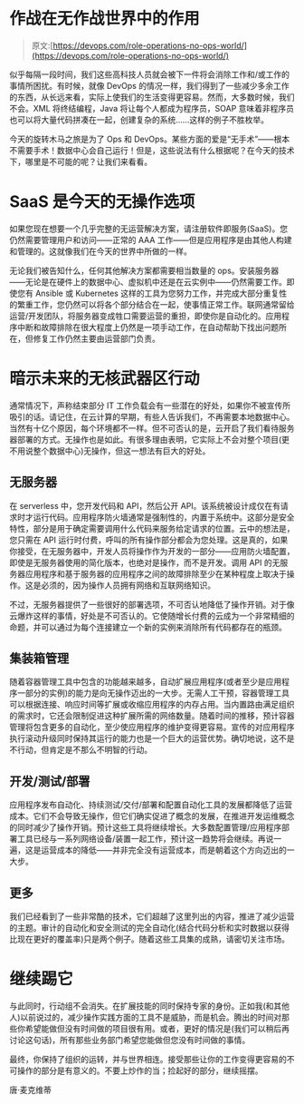 # 作战在无作战世界中的作用

> 原文:[https://devops.com/role-operations-no-ops-world/](https://devops.com/role-operations-no-ops-world/)

似乎每隔一段时间，我们这些高科技人员就会被下一件将会消除工作和/或工作的事情所困扰。有时候，就像 DevOps 的情况一样，我们得到了一些减少多余工作的东西，从长远来看，实际上使我们的生活变得更容易。然而，大多数时候，我们不会。XML 将终结编程，Java 将让每个人都成为程序员，SOAP 意味着非程序员也可以将大量代码拼凑在一起，创建复杂的系统……这样的例子不胜枚举。

今天的旋转木马之旅是为了 Ops 和 DevOps。某些方面的爱是“无手术”——根本不需要手术！数据中心会自己运行！但是，这些说法有什么根据呢？在今天的技术下，哪里是不可能的呢？让我们来看看。

# SaaS 是今天的无操作选项

如果您现在想要一个几乎完整的无运营解决方案，请注册软件即服务(SaaS)。您仍然需要管理用户和访问——正常的 AAA 工作——但是应用程序是由其他人构建和管理的。这就像我们在今天的世界中所做的一样。

无论我们被告知什么，任何其他解决方案都需要相当数量的 ops。安装服务器——无论是在硬件上的数据中心、虚拟机中还是在云实例中——仍然需要工作。即使您有 Ansible 或 Kubernetes 这样的工具为您努力工作，并完成大部分重复性的繁重工作，您仍然可以将各个部分结合在一起，使事情正常工作。联网通常留给运营/开发团队，将服务器变成牲口需要运营的重担，即使你是自动化的。应用程序中断和故障排除在很大程度上仍然是一项手动工作，在自动帮助下找出问题所在，但修复工作仍然主要由运营部门负责。

# 暗示未来的无核武器区行动

通常情况下，声称结束部分 IT 工作负载会有一些潜在的好处，如果你不被宣传所吸引的话。请记住，在云计算的早期，有些人告诉我们，不再需要本地数据中心。当然有十亿个原因，每个环境都不一样。但不可否认的是，云开启了我们看待服务器部署的方式。无操作也是如此。有很多理由表明，它实际上不会对整个项目(更不用说整个数据中心)无操作，但这一想法有巨大的好处。

## 无服务器

在 serverless 中，您开发代码和 API，然后公开 API。该系统被设计成仅在有请求时才运行代码。应用程序防火墙通常是强制性的，内置于系统中。这部分是安全特性，部分是用于确定需要调用什么代码来服务给定请求的位置。云中的想法是，您只需在 API 运行时付费，呼叫的所有操作部分都会为您处理。这是真的，如果你接受，在无服务器中，开发人员将操作作为开发的一部分——应用防火墙配置，即使是无服务器使用的简化版本，也绝对是操作，而不是开发。调用 API 的无服务器应用程序和基于服务器的应用程序之间的故障排除至少在某种程度上取决于操作。这是必须的，因为操作人员拥有网络和互联网络知识。

不过，无服务器提供了一些很好的部署选项，不可否认地降低了操作开销。对于像云爆炸这样的事情，好处是不可否认的。它使随增长付费的云成为一个非常精细的命题，并可以通过为每个连接建立一个新的实例来消除所有代码都存在的瓶颈。

## 集装箱管理

随着容器管理工具中包含的功能越来越多，自动扩展应用程序(或者至少是应用程序一部分的实例)的能力是向无操作迈出的一大步。无需人工干预，容器管理工具可以根据连接、响应时间等扩展或收缩应用程序的内存占用。当内置路由满足组织的需求时，它还会限制促进这种扩展所需的网络数量。随着时间的推移，预计容器管理将包含更多的自动化，至少使应用程序的维护变得更容易。宣传的对应用程序执行滚动升级同时保持其运行的能力也是一个巨大的运营优势。确切地说，这不是不行动，但肯定是不那么不明智的行动。

## 开发/测试/部署

应用程序发布自动化、持续测试/交付/部署和配置自动化工具的发展都降低了运营成本。它们不会导致无操作，但它们确实促进了概念的发展，在推进开发运维概念的同时减少了操作开销。预计这些工具将继续增长。大多数配置管理/应用程序部署工具已经与一系列网络设备/装置一起工作，预计这一趋势将会继续。再说一遍，这是运营成本的降低——并非完全没有运营成本，而是朝着这个方向迈出的一大步。

## 更多

我们已经看到了一些非常酷的技术，它们超越了这里列出的内容，推进了减少运营的主题。审计的自动化和安全测试的完全自动化(结合代码分析和实时数据以获得比现在更好的覆盖率)只是两个例子。随着这些工具集的成熟，请密切关注市场。

# 继续踢它

与此同时，行动组不会消失。在扩展技能的同时保持专家的身份。正如我(和其他人)以前说过的，减少操作实践方面的工具不是威胁，而是机会。腾出的时间对那些你希望能做但没有时间做的项目很有用。或者，更好的情况是(我们可以稍后再讨论这句话)，所有那些业务部门希望您能做但您没有时间做的事情。

最终，你保持了组织的运转，并与世界相连。接受那些让你的工作变得更容易的不可操作的部分是有意义的。不要上炒作的当；捡起好的部分，继续摇摆。

唐·麦克维蒂